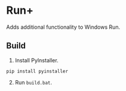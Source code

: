 # Run+
Adds additional functionality to Windows Run.
## Build

1. Install PyInstaller. 
```
pip install pyinstaller
```
2. Run `build.bat`.
   
 
